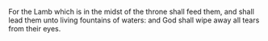 For the Lamb which is in the midst of the throne shall feed them, and shall lead them unto living fountains of waters: and God shall wipe away all tears from their eyes.
